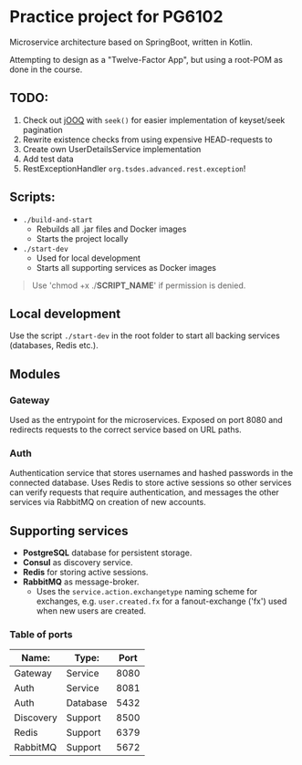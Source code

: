 # Practice project for PG6102
Microservice architecture based on SpringBoot, written in Kotlin.

Attempting to design as a "Twelve-Factor App", but using a root-POM as done in the course.

## TODO:
1. Check out [jOOQ](https://www.jooq.org/doc/latest/manual/sql-execution/alternative-execution-models/using-jooq-with-jpa/) with `seek()` for easier implementation of keyset/seek pagination
2. Rewrite existence checks from using expensive HEAD-requests to
3. Create own UserDetailsService implementation
4. Add test data
5. RestExceptionHandler `org.tsdes.advanced.rest.exception`!

## Scripts:
* `./build-and-start`
    * Rebuilds all .jar files and Docker images
    * Starts the project locally
* `./start-dev`
    * Used for local development
    * Starts all supporting services as Docker images
> Use 'chmod +x ./**SCRIPT_NAME**' if permission is denied.

## Local development
Use the script `./start-dev` in the root folder to start all backing services (databases, Redis etc.).

## Modules
### Gateway
Used as the entrypoint for the microservices. Exposed on port 8080 and redirects requests to the correct service based on URL paths.

### Auth
Authentication service that stores usernames and hashed passwords in the connected database.
Uses Redis to store active sessions so other services can verify requests that require authentication,
and messages the other services via RabbitMQ on creation of new accounts.


## Supporting services
* **PostgreSQL** database for persistent storage.
* **Consul** as discovery service.
* **Redis** for storing active sessions.
* **RabbitMQ** as message-broker.
    * Uses the `service.action.exchangetype` naming scheme for exchanges, e.g. `user.created.fx` for a fanout-exchange ('fx') used when new users are created.

### Table of ports
| Name:     | Type:     | Port  |
| ---       | ---       | ---   |
| Gateway   | Service   | 8080  |
| Auth      | Service   | 8081  |
| Auth      | Database  | 5432  |
| Discovery | Support   | 8500  |
| Redis     | Support   | 6379  |
| RabbitMQ  | Support   | 5672  |
